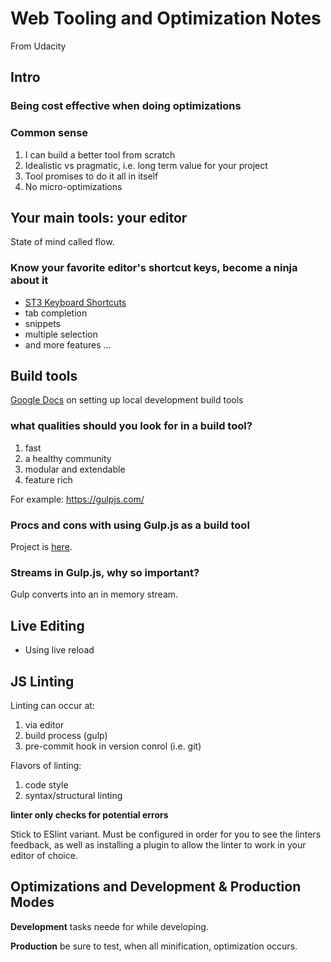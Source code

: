
# Web Tooling and Optimization Notes

From Udacity 

## Intro

### Being cost effective when doing optimizations

### Common sense  

01. I can build a better tool from scratch
02. Idealistic vs pragmatic, i.e. long term value for your project
03. Tool promises to do it all in itself
04. No micro-optimizations

## Your main tools: your editor

State of mind called flow.

### Know your favorite editor's shortcut keys, become a ninja about it

- [ST3 Keyboard Shortcuts](http://docs.sublimetext.info/en/latest/reference/keyboard_shortcuts_osx.html)
- tab completion
- snippets
- multiple selection 
- and more features ...


## Build tools

[Google Docs](https://developers.google.com/web/tools/setup/) on setting up local development build tools

### what qualities should you look for in a build tool?

01. fast
02. a healthy community
03. modular and extendable
04. feature rich

For example: <https://gulpjs.com/>

### Procs and cons with using Gulp.js as a build tool

Project is [here](https://github.com/udacity/ud892.git).

### Streams in Gulp.js, why so important?

Gulp converts into an in memory stream.


## Live Editing

- Using live reload


## JS Linting

Linting can occur at:

1. via editor
2. build process (gulp)
3. pre-commit hook in version conrol (i.e. git)


Flavors of linting:

1. code style
2. syntax/structural linting

**linter only checks for potential errors**

Stick to ESlint variant. Must be configured in order for you to see 
the linters feedback, as well as installing a plugin to allow the linter 
to work in your editor of choice. 

## Optimizations and Development & Production Modes

__Development__ tasks neede for while developing.

__Production__ be sure to test, when all minification, optimization occurs.



